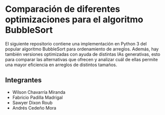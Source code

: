 # Comparación de diferentes optimizaciones para el algoritmo BubbleSort
El siguiente repositorio contiene una implementación en Python 3 del popular algoritmo BubbleSort para ordenamiento de arreglos. Además, hay también versiones optimizadas con ayuda de distintas IAs generativas, esto para comparar las alternativas que ofrecen y analizar cuál de ellas permite una mayor eficiencia en arreglos de distintos tamaños.

## Integrantes
- Wilson Chavarría Miranda
- Fabricio Padilla Madrigal
- Sawyer Dixon Roub
- Andrés Cedeño Mora
